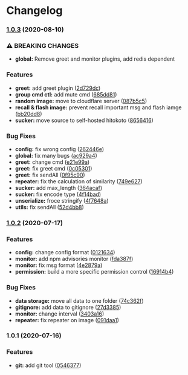 # Changelog


### [1.0.3](https://github.com/Yoshino-s/buubot2/compare/v1.0.2...v1.0.3) (2020-08-10)


### ⚠ BREAKING CHANGES

* **global:** Remove greet and monitor plugins, add redis dependent

### Features

* **greet:** add greet plugin ([2d729dc](https://github.com/Yoshino-s/buubot2/commit/2d729dc13dea59cc059ffc144f23945ca2b2b724))
* **group cmd ctl:** add mute cmd ([685dd81](https://github.com/Yoshino-s/buubot2/commit/685dd81cce1f3c5d8d813bcb5f2c2cf9b591901c))
* **random image:** move to cloudflare server ([087b5c5](https://github.com/Yoshino-s/buubot2/commit/087b5c5b118fc67e048c7c72204d3271d2627b34))
* **recall & flash image:** prevent recall important msg and flash iamge ([bb20dd8](https://github.com/Yoshino-s/buubot2/commit/bb20dd8e571fb050989865541d8c54dedfeb9d96))
* **sucker:** move source to self-hosted hitokoto ([8656416](https://github.com/Yoshino-s/buubot2/commit/865641699e7a6e1dbe37de122269c40f1d71bd24))


### Bug Fixes

* **config:** fix wrong config ([262446e](https://github.com/Yoshino-s/buubot2/commit/262446e03641382d1332663c1f107f7433f21934))
* **global:** fix many bugs ([ac929a4](https://github.com/Yoshino-s/buubot2/commit/ac929a48b7a5514875da2b350e460cb15a13ee2b))
* **greet:** change cmd ([e21e99a](https://github.com/Yoshino-s/buubot2/commit/e21e99a5866128b86f41f87c7f08805c26d7f7f5))
* **greet:** fix greet cmd ([0c05301](https://github.com/Yoshino-s/buubot2/commit/0c0530179e4918c8cab0367eb08106d24d526144))
* **greet:** fix sendAll ([0f95c90](https://github.com/Yoshino-s/buubot2/commit/0f95c900ce97d1f040d12d29b9b30888a9ded568))
* **repeater:** fix the calculation of similarity ([749e627](https://github.com/Yoshino-s/buubot2/commit/749e627509757ebfaa39b73bfa88033d317967f3))
* **sucker:** add max_length ([364acaf](https://github.com/Yoshino-s/buubot2/commit/364acaf8623ff22afb5c4cc850fc2056bb3fd843))
* **sucker:** fix encode type ([4f14bad](https://github.com/Yoshino-s/buubot2/commit/4f14badaf798faf7bbeef75655287030e07ab9b9))
* **unserialize:** froce stringify ([4f7648a](https://github.com/Yoshino-s/buubot2/commit/4f7648a9027444a39748befd473a90e89ae81d84))
* **utils:** fix sendAll ([52d4bb8](https://github.com/Yoshino-s/buubot2/commit/52d4bb8cc0ca1ea07b6742d22de440da7f5ff369))

### [1.0.2](https://github.com/Yoshino-s/buubot2/compare/v1.0.1...v1.0.2) (2020-07-17)


### Features

* **config:** change config format ([0121634](https://github.com/Yoshino-s/buubot2/commit/0121634596c96161c3f1bd030be11787b4060922))
* **monitor:** add npm advisories monitor ([fda387f](https://github.com/Yoshino-s/buubot2/commit/fda387f3dbd989580570cf5b4e6f51e86c760822))
* **monitor:** fix msg format ([4e2879a](https://github.com/Yoshino-s/buubot2/commit/4e2879a792d6c978d5961fcd371b268de9a41e5d))
* **permission:** build a more specific permission control ([16914b4](https://github.com/Yoshino-s/buubot2/commit/16914b42b83453473923f95adfc6dfbece155556))


### Bug Fixes

* **data storage:** move all data to one folder ([74c362f](https://github.com/Yoshino-s/buubot2/commit/74c362f4f793093f1c6a4a24465836605383f9e9))
* **gitignore:** add data to gitignore ([27d3385](https://github.com/Yoshino-s/buubot2/commit/27d3385d5cbf49ab8b6fa8ed202209675f672d3f))
* **monitor:** change interval ([3403a16](https://github.com/Yoshino-s/buubot2/commit/3403a16177a693561cb6724113628d97f9f5bb0d))
* **repeater:** fix repeater on image ([091daa1](https://github.com/Yoshino-s/buubot2/commit/091daa1fd18932f027abbf2373cd0fc4ae7fe173))

### 1.0.1 (2020-07-16)


### Features

* **git:** add git tool ([0546377](https://github.com/Yoshino-s/buubot2/commit/0546377d51f1558a9215cadb3c2d3b1a3c8e8835))
